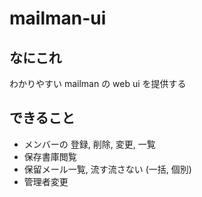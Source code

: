 # mailman-ui

## なにこれ
わかりやすい mailman の web ui を提供する

## できること

 - メンバーの 登録, 削除, 変更, 一覧
 - 保存書庫閲覧
 - 保留メール一覧, 流す流さない (一括, 個別)
 - 管理者変更
